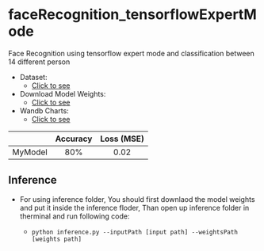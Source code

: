 # faceRecognition_tensorflowExpertMode
Face Recognition using tensorflow expert mode and classification between 14 different person
- Dataset:
  - [Click to see](https://drive.google.com/drive/folders/1WGSotRtFPYGuxPEGkWWRsBPlVXFSvl7p?usp=sharing)
- Download Model Weights:
  - [Click to see](https://drive.google.com/drive/folders/1CNt9Z9FPf3YZP8THosgtNyzwTRNjI9fg?usp=sharing)
- Wandb Charts:
  - [Click to see](https://wandb.ai/mehrdadnajafi/faceRecognition_tensorflowExpert)

|     | Accuracy | Loss (MSE) |
| :--: | :--: | :--: |
| MyModel | 80% | 0.02 |

## Inference
- For using inference folder, You should first downlaod the model weights and put it inside the inference floder, Than open up inference folder in therminal and run following code:
  - ```
    python inference.py --inputPath [input path] --weightsPath [weights path]
    ```
